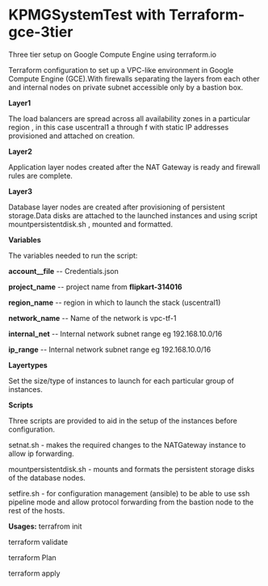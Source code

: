 # KPMGSystemTest with Terraform-gce-3tier

Three tier setup on Google Compute Engine using terraform.io

Terraform configuration to set up a VPC-like environment in Google Compute Engine (GCE).With firewalls separating the layers from each other and internal nodes on private subnet accessible only by a bastion box.

**Layer1**

The load balancers are spread across all availability zones in a particular region , in this case uscentral1 a through f with static IP addresses provisioned and attached on creation.

**Layer2**

Application layer nodes created after the NAT Gateway is ready and firewall rules are complete.

**Layer3**

Database layer nodes are created after provisioning of persistent storage.Data disks are attached to the launched instances and using script mountpersistentdisk.sh , mounted and formatted.


**Variables**

The variables needed to run the script:

**account__file** -- Credentials.json

**project_name** -- project name from **flipkart-314016**

**region_name** -- region in which to launch the stack (uscentral1)

**network_name** -- Name of the network is vpc-tf-1

**internal_net** -- Internal network subnet range eg 192.168.10.0/16

**ip_range** -- Internal network subnet range eg 192.168.10.0/16

**Layertypes**

Set the size/type of instances to launch for each particular group of instances.

**Scripts**

Three scripts are provided to aid in the setup of the instances before configuration.

setnat.sh - makes the required changes to the NATGateway instance to allow ip forwarding.

mountpersistentdisk.sh - mounts and formats the persistent storage disks of the database nodes.

setfire.sh - for configuration management (ansible) to be able to use ssh pipeline mode and allow protocol forwarding from the bastion node to the rest of the hosts.


**Usages:**
terrafrom init

terraform validate

terraform Plan

terraform apply
